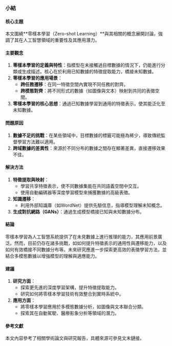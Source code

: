### 小結

#### 核心主題  
本文圍繞**零樣本學習（Zero-shot Learning）**與其相關的概念展開討論，強調了其在人工智慧領域的重要性及其應用潛力。

#### 主要觀念  
1. **零樣本學習的定義與特性**：指模型在未接觸過目標數據的情況下，仍能進行分類或生成描述。核心在於利用已知數據的特徵提取能力，橋接未知數據。
2. **零樣本學習的應用場景**：
   - **跨任務遷移**：在同一特徵空間內實現不同任務的對齊。
   - **跨模態對齊**：將不同形式的數據（如圖像與文本）映射到共同的表徵空間。
3. **零樣本學習的核心思想**：通過已知數據學習到通用的特徵表示，使其能泛化至未知數據。

#### 問題原因  
1. **數據不足的挑戰**：在某些領域中，目標數據的標籤可能極為稀少，導致傳統監督學習方法難以適用。
2. **跨域數據的差異性**：來源於不同分布的數據之間存在顯著差異，直接遷移效果不佳。

#### 解決方法  
1. **特徵提取與映射**：
   - 學習共享特徵表示，使不同數據集能在共同語義空間中交互。
   - 使用自動編碼器等深度學習模型來捕獲數據的高級表徵。
2. **知識遷移**：
   - 利用外部知識庫（如WordNet）提供先驗信息，指導模型理解未知概念。
3. **生成對抗網路（GANs）**：通過生成模型橋接已知與未知數據分布。

#### 結論  
零樣本學習為人工智慧系統提供了在未見數據上進行推理的能力，其應用前景廣泛。然而，目前仍存在諸多挑戰，如如何提升特徵表示的通用性與遷移能力，以及如何有效橋接不同數據分布等。未來研究應進一步探索更高效的表徵學習方法，並結合多模態數據以增強模型的理解與適應能力。

#### 建議  
1. **研究方面**：
   - 探索更先進的深度學習架構，提升特徵提取能力。
   - 研究如何將零樣本學習技術有效整合到實時系統中。
2. **應用方面**：
   - 將零樣本學習應用於多模態數據分析，如圖像與文本聯合分類。
   - 探索其在自動駕駛、醫療影象分析等領域的潛力。

#### 參考文獻  
本文內容參考了相關學術論文與研究報告，具體來源可參見文末鏈接。